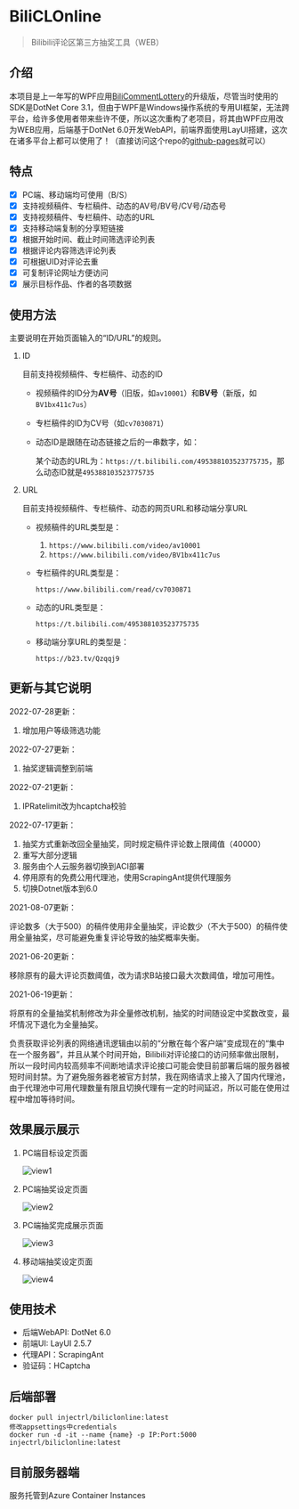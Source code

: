 ﻿# BiliCLOnline

> Bilibili评论区第三方抽奖工具（WEB）

## 介绍

本项目是上一年写的WPF应用[BiliCommentLottery](https://github.com/InJeCTrL/BiliCommentLottery)的升级版，尽管当时使用的SDK是DotNet Core 3.1，但由于WPF是Windows操作系统的专用UI框架，无法跨平台，给许多使用者带来些许不便，所以这次重构了老项目，将其由WPF应用改为WEB应用，后端基于DotNet 6.0开发WebAPI，前端界面使用LayUI搭建，这次在诸多平台上都可以使用了！（直接访问这个repo的[github-pages](https://injectrl.github.io/BiliCLOnline/)就可以）

## 特点

- [x] PC端、移动端均可使用（B/S）
- [x] 支持视频稿件、专栏稿件、动态的AV号/BV号/CV号/动态号
- [x] 支持视频稿件、专栏稿件、动态的URL
- [x] 支持移动端复制的分享短链接
- [x] 根据开始时间、截止时间筛选评论列表
- [x] 根据评论内容筛选评论列表
- [x] 可根据UID对评论去重
- [x] 可复制评论网址方便访问
- [x] 展示目标作品、作者的各项数据

## 使用方法

主要说明在开始页面输入的“ID/URL”的规则。

1. ID

   目前支持视频稿件、专栏稿件、动态的ID
   
   - 视频稿件的ID分为**AV号**（旧版，如`av10001`）和**BV号**（新版，如`BV1bx411c7us`）
   
   - 专栏稿件的ID为CV号（如`cv7030871`）
   
   - 动态ID是跟随在动态链接之后的一串数字，如：
   
     某个动态的URL为：`https://t.bilibili.com/495388103523775735`，那么动态ID就是`495388103523775735`
   
2. URL

   目前支持视频稿件、专栏稿件、动态的网页URL和移动端分享URL

   - 视频稿件的URL类型是：
     1. `https://www.bilibili.com/video/av10001`
     2. `https://www.bilibili.com/video/BV1bx411c7us`
     
   - 专栏稿件的URL类型是：
   
     `https://www.bilibili.com/read/cv7030871`
     
   - 动态的URL类型是：
   
     `https://t.bilibili.com/495388103523775735`
     
   - 移动端分享URL的类型是：
   
     `https://b23.tv/Qzqqj9`

## 更新与其它说明

2022-07-28更新：

1. 增加用户等级筛选功能

2022-07-27更新：

1. 抽奖逻辑调整到前端

2022-07-21更新：

1. IPRatelimit改为hcaptcha校验

2022-07-17更新：

1. 抽奖方式重新改回全量抽奖，同时规定稿件评论数上限阈值（40000）
2. 重写大部分逻辑
3. 服务由个人云服务器切换到ACI部署
4. 停用原有的免费公用代理池，使用ScrapingAnt提供代理服务
5. 切换Dotnet版本到6.0

2021-08-07更新：

评论数多（大于500）的稿件使用非全量抽奖，评论数少（不大于500）的稿件使用全量抽奖，尽可能避免重复评论导致的抽奖概率失衡。

2021-06-20更新：

移除原有的最大评论页数阈值，改为请求B站接口最大次数阈值，增加可用性。

2021-06-19更新：

将原有的全量抽奖机制修改为非全量修改机制，抽奖的时间随设定中奖数改变，最坏情况下退化为全量抽奖。

负责获取评论列表的网络通讯逻辑由以前的“分散在每个客户端”变成现在的“集中在一个服务器”，并且从某个时间开始，Bilibili对评论接口的访问频率做出限制，所以一段时间内较高频率不间断地请求评论接口可能会使目前部署后端的服务器被短时间封禁。为了避免服务器老被官方封禁，我在网络请求上接入了国内代理池，由于代理池中可用代理数量有限且切换代理有一定的时间延迟，所以可能在使用过程中增加等待时间。

## 效果展示展示

1. PC端目标设定页面

   ![view1](./docs/1.png)

2. PC端抽奖设定页面

   ![view2](./docs/2.png)

3. PC端抽奖完成展示页面

   ![view3](./docs/3.png)

4. 移动端抽奖设定页面

   ![view4](./docs/4.png)

## 使用技术

- 后端WebAPI: DotNet 6.0
- 前端UI: LayUI 2.5.7
- 代理API：ScrapingAnt
- 验证码：HCaptcha

## 后端部署

```shell
docker pull injectrl/biliclonline:latest
修改appsettings中credentials
docker run -d -it --name {name} -p IP:Port:5000 injectrl/biliclonline:latest
```

## 目前服务器端

服务托管到Azure Container Instances